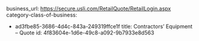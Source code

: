 business_url: https://secure.usli.com/RetailQuote/RetailLogin.aspx
category-class-of-business:
  - ad3fbe85-3686-4d4c-843a-249319ffce1f
title: Contractors’ Equipment – Quote
id: 4f83604e-1d6e-49c8-a092-9b7933e8d563
